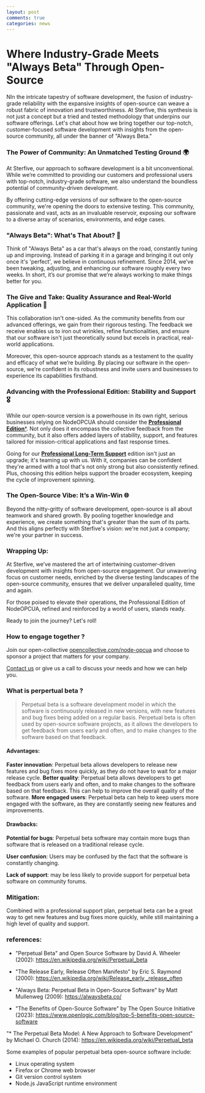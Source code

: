 ```yaml
---
layout: post
comments: true
categories: news
---
```



# Where Industry-Grade Meets "Always Beta" Through Open-Source

NIn the intricate tapestry of software development, the fusion of industry-grade reliability with the expansive insights of open-source can weave a robust fabric of innovation and trustworthiness. At Sterfive, this synthesis is not just a concept but a tried and tested methodology that underpins our software offerings.
Let's chat about how we bring together our top-notch, customer-focused software development with insights from the open-source community, all under the banner of "Always Beta."

### The Power of Community: An Unmatched Testing Ground 🌍

At Sterfive, our approach to software development is a bit unconventional. While we’re committed to providing our customers and professional users with top-notch, industry-grade software, we also understand the boundless potential of community-driven development.

By offering cutting-edge versions of our software to the open-source community, we're opening the doors to extensive testing. This community, passionate and vast, acts as an invaluable reservoir, exposing our software to a diverse array of scenarios, environments, and edge cases.


### "Always Beta": What's That About? 🤔

Think of "Always Beta" as a car that's always on the road, constantly tuning up and improving. Instead of parking it in a garage and bringing it out only once it's 'perfect', we believe in continuous refinement. Since 2014, we’ve been tweaking, adjusting, and enhancing our software roughly every two weeks. In short, it’s our promise that we’re always working to make things better for you.

### The Give and Take: Quality Assurance and Real-World Application 🔄

This collaboration isn't one-sided. As the community benefits from our advanced offerings, we gain from their rigorous testing. The feedback we receive enables us to iron out wrinkles, refine functionalities, and ensure that our software isn't just theoretically sound but excels in practical, real-world applications.

Moreover, this open-source approach stands as a testament to the quality and efficacy of what we’re building. By placing our software in the open-source, we're confident in its robustness and invite users and businesses to experience its capabilities firsthand.


### Advancing with the Professional Edition: Stability and Support 🎖️

While our open-source version is a powerhouse in its own right, serious businesses relying on NodeOPCUA should consider the [**Professional Edition***](https://support.sterfive.com). Not only does it encompass the collective feedback from the community, but it also offers added layers of stability, support, and features tailored for mission-critical applications and fast response times.

Going for our [**Professional Long-Term Support**](https://support.sterfive.com) edition isn't just an upgrade; it's teaming up with us. With it, companies can be confident they're armed with a tool that's not only strong but also consistently refined. Plus, choosing this edition helps support the broader ecosystem, keeping the cycle of improvement spinning.

### The Open-Source Vibe: It’s a Win-Win 🌐

Beyond the nitty-gritty of software development, open-source is all about teamwork and shared growth. By pooling together knowledge and experience, we create something that's greater than the sum of its parts. And this aligns perfectly with Sterfive's vision: we're not just a company; we're your partner in success.

### Wrapping Up:

At Sterfive, we’ve mastered the art of intertwining customer-driven development with insights from open-source engagement. Our unwavering focus on customer needs, enriched by the diverse testing landscapes of the open-source community, ensures that we deliver unparalleled quality, time and again.

For those poised to elevate their operations, the Professional Edition of NodeOPCUA, refined and reinforced by a world of users, stands ready.

Ready to join the journey? Let's roll!

### How to engage together ?

Join our open-collective [opencollective.com/node-opcua](https://opencollective.com/node-opcua) and choose to sponsor a project that matters for your company.  

[Contact us](mailto:contact@sterfive.com) or give us a call to discuss your needs and how we can help you.


### What is perpertual beta ?

> Perpetual beta is a software development model in which the software is continuously released in new versions, with new features and bug fixes being added on a regular basis.
Perpetual beta is often used by open-source software projects, as it allows the developers to get feedback from users early and often, and to make changes to the software based on that feedback.

#### Advantages: 

**Faster innovation**: Perpetual beta allows developers to release new features and bug fixes more quickly, as they do not have to wait for a major release cycle.
**Better quality**: Perpetual beta allows developers to get feedback from users early and often, and to make changes to the software based on that feedback. This can help to improve the overall quality of the software.
**More engaged users**: Perpetual beta can help to keep users more engaged with the software, as they are constantly seeing new features and improvements.

#### Drawbacks:

**Potential for bugs**: Perpetual beta software may contain more bugs than software that is released on a traditional release cycle.

**User confusion**: Users may be confused by the fact that the software is constantly changing.

**Lack of support**:  may be less likely to provide support for perpetual beta software on community forums.

### Mitigation:

Combined with a professional support plan, perpetual beta can be a great way to get new features and bug fixes more quickly, while still maintaining a high level of quality and support.


### references:

* "Perpetual Beta" and Open Source Software by David A. Wheeler (2002): https://en.wikipedia.org/wiki/Perpetual_beta

* "The Release Early, Release Often Manifesto" by Eric S. Raymond (2000): https://en.wikipedia.org/wiki/Release_early,_release_often

* "Always Beta: Perpetual Beta in Open-Source Software" by Matt Mullenweg (2009): https://alwaysbeta.co/

* "The Benefits of Open-Source Software" by The Open Source Initiative (2023): https://www.openlogic.com/blog/top-5-benefits-open-source-software

"* The Perpetual Beta Model: A New Approach to Software Development" by Michael O. Church (2014): https://en.wikipedia.org/wiki/Perpetual_beta

Some examples of popular perpetual beta open-source software include:

* Linux operating system
* Firefox or Chrome web browser
* Git version control system
* Node.js JavaScript runtime environment